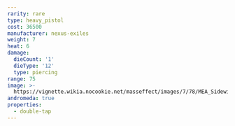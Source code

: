 ```yaml
---
rarity: rare
type: heavy_pistol
cost: 36500
manufacturer: nexus-exiles
weight: 7
heat: 6
damage:
  dieCount: '1'
  dieType: '12'
  type: piercing
range: 75
image: >-
  https://vignette.wikia.nocookie.net/masseffect/images/7/78/MEA_Sidewinder_MP.png/revision/latest?cb=20180530053144
andromeda: true
properties:
  - double-tap
---
```

